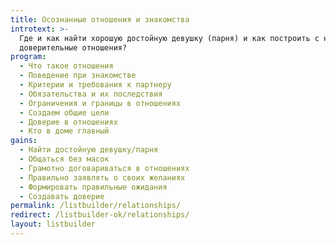 ```yaml
---
title: Осознанные отношения и знакомства
introtext: >-
  Где и как найти хорошую достойную девушку (парня) и как построить с ней
  доверительные отношения?
program:
  - Что такое отношения
  - Поведение при знакомстве
  - Критерии и требования к партнеру
  - Обязательства и их последствия
  - Ограничения и границы в отношениях
  - Создаем общие цели
  - Доверие в отношениях
  - Кто в доме главный
gains:
  - Найти достойную девушку/парня
  - Общаться без масок
  - Грамотно договариваться в отношениях
  - Правильно заявлять о своих желаниях
  - Формировать правильные ожидания
  - Создавать доверие
permalink: /listbuilder/relationships/
redirect: /listbuilder-ok/relationships/
layout: listbuilder
---
```

